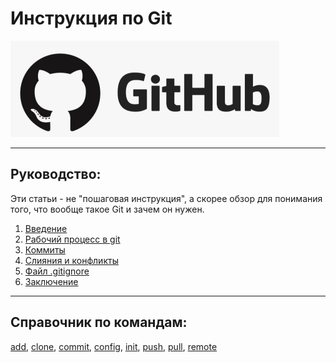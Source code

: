 # Инструкция по Git



![git logo](./github-logo.png)

---

## Руководство:

Эти статьи - не "пошаговая инструкция", а скорее обзор для понимания того, что вообще такое Git и зачем он нужен.
1. [Введение](./01_intro.md)
2. [Рабочий процесс в git](./02_workflow.md)
3. [Коммиты](./03_commit.md)
4. [Слияния и конфликты](./04_merge.md)
5. [Файл .gitignore](./05_gitignore.md)
6. [Заключение](./06_end.md)
---

## Справочник по командам:

[add](./command_add.md), 
[clone](./command_clone.md), 
[commit](./command_commit.md),
[config](./command_config.md),
[init](./command_init.md), 
[push](./command_push.md),
[pull](./command_pull.md),
[remote](./command_remote.md)
